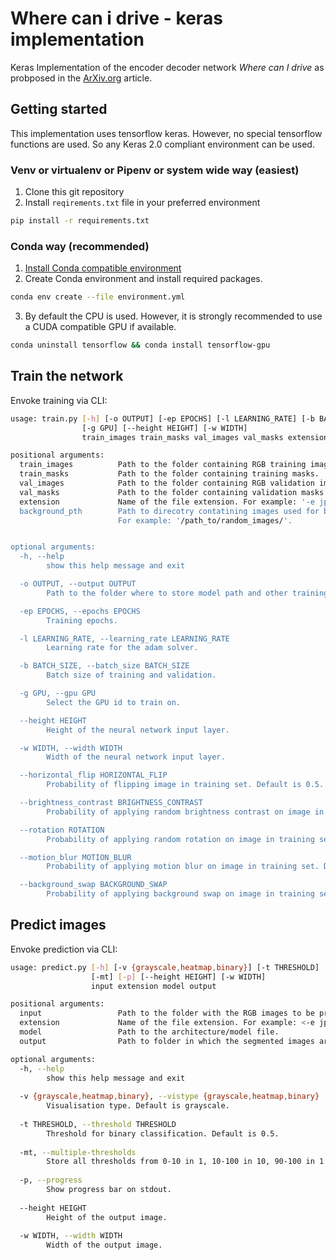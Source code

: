 # Where can i drive - keras implementation
Keras Implementation of the encoder decoder network _Where can I drive_ as
probposed in the [ArXiv.org](https://arxiv.org/abs/2004.07639) article.

## Getting started
This implementation uses tensorflow keras.
However, no special tensorflow functions are used.
So any Keras 2.0 compliant environment can be used.

### Venv or virtualenv or Pipenv or system wide way (easiest)
1. Clone this git repository
2. Install `reqirements.txt` file in your preferred environment
```bash
pip install -r requirements.txt
```

### Conda way (recommended)
1. [Install Conda compatible environment](https://conda.io/projects/conda/en/latest/user-guide/install/index.html)
2. Create Conda environment and install required packages.
```bash
conda env create --file environment.yml
```
3. By default the CPU is used. However, it is strongly recommended to use a CUDA compatible GPU if available.
```bash
conda uninstall tensorflow && conda install tensorflow-gpu
```

## Train the network
Envoke training via CLI:

```bash
usage: train.py [-h] [-o OUTPUT] [-ep EPOCHS] [-l LEARNING_RATE] [-b BATCH_SIZE]
                [-g GPU] [--height HEIGHT] [-w WIDTH]
                train_images train_masks val_images val_masks extension

positional arguments:
  train_images          Path to the folder containing RGB training images.
  train_masks           Path to the folder containing training masks.
  val_images            Path to the folder containing RGB validation images.
  val_masks             Path to the folder containing validation masks.
  extension             Name of the file extension. For example: '-e jpg''.
  background_pth        Path to direcotry contatining images used for background switch augmentation.  
                        For example: '/path_to/random_images/'.


optional arguments:
  -h, --help
        show this help message and exit

  -o OUTPUT, --output OUTPUT
        Path to the folder where to store model path and other training artifacts.

  -ep EPOCHS, --epochs EPOCHS
        Training epochs.

  -l LEARNING_RATE, --learning_rate LEARNING_RATE
        Learning rate for the adam solver.

  -b BATCH_SIZE, --batch_size BATCH_SIZE
        Batch size of training and validation.

  -g GPU, --gpu GPU
        Select the GPU id to train on.

  --height HEIGHT
        Height of the neural network input layer.

  -w WIDTH, --width WIDTH
        Width of the neural network input layer.

  --horizontal_flip HORIZONTAL_FLIP
        Probability of flipping image in training set. Default is 0.5.

  --brightness_contrast BRIGHTNESS_CONTRAST
        Probability of applying random brightness contrast on image in training set. Default is 0.2.

  --rotation ROTATION   
        Probability of applying random rotation on image in training set. Default is 0.9.

  --motion_blur MOTION_BLUR
        Probability of applying motion blur on image in training set. Default is 0.1.

  --background_swap BACKGROUND_SWAP
        Probability of applying background swap on image in training set. Default is 0.9.
```

## Predict images
Envoke prediction via CLI:

```bash
usage: predict.py [-h] [-v {grayscale,heatmap,binary}] [-t THRESHOLD]
                  [-mt] [-p] [--height HEIGHT] [-w WIDTH]
                  input extension model output

positional arguments:
  input                 Path to the folder with the RGB images to be processed.
  extension             Name of the file extension. For example: <-e jpg>.
  model                 Path to the architecture/model file.
  output                Path to folder in which the segmented images are to be stored.

optional arguments:
  -h, --help            
        show this help message and exit
  
  -v {grayscale,heatmap,binary}, --vistype {grayscale,heatmap,binary}
        Visualisation type. Default is grayscale.
  
  -t THRESHOLD, --threshold THRESHOLD
        Threshold for binary classification. Default is 0.5.
  
  -mt, --multiple-thresholds
        Store all thresholds from 0-10 in 1, 10-100 in 10, 90-100 in 1 steps.
  
  -p, --progress        
        Show progress bar on stdout.
  
  --height HEIGHT
        Height of the output image.
  
  -w WIDTH, --width WIDTH
        Width of the output image.
```
